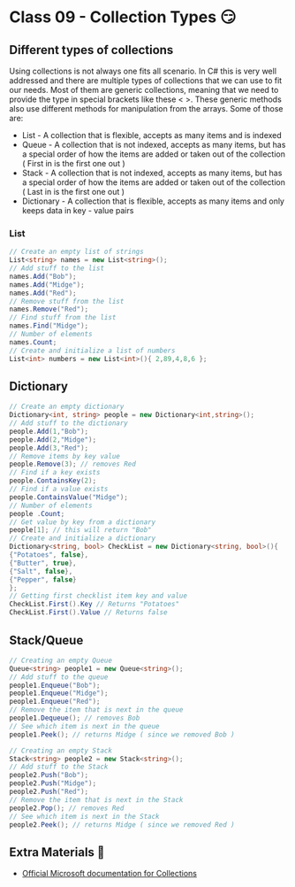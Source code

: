 # Class 09 - Collection Types 😏

## Different types of collections
Using collections is not always one fits all scenario. In C# this is very well addressed and there are multiple types of collections that we can use to fit our needs. Most of them are generic collections, meaning that we need to provide the type in special brackets like these < >. These generic methods also use different methods for manipulation from the arrays. Some of those are:
* List - A collection that is flexible, accepts as many items and is indexed
* Queue - A collection that is not indexed, accepts as many items, but has a special order of how the items are added or taken out of the collection ( First in is the first one out )
* Stack - A collection that is not indexed, accepts as many items, but has a special order of how the items are added or taken out of the collection ( Last in is the first one out )
* Dictionary - A collection that is flexible, accepts as many items and only keeps data in key - value pairs

### List
```csharp
// Create an empty list of strings
List<string> names = new List<string>();
// Add stuff to the list
names.Add("Bob");
names.Add("Midge");
names.Add("Red");
// Remove stuff from the list
names.Remove("Red");
// Find stuff from the list
names.Find("Midge");
// Number of elements
names.Count;
// Create and initialize a list of numbers
List<int> numbers = new List<int>(){ 2,89,4,8,6 };
```
## Dictionary
```csharp
// Create an empty dictionary
Dictionary<int, string> people = new Dictionary<int,string>();
// Add stuff to the dictionary
people.Add(1,"Bob");
people.Add(2,"Midge");
people.Add(3,"Red");
// Remove items by key value
people.Remove(3); // removes Red
// Find if a key exists
people.ContainsKey(2);
// Find if a value exists
people.ContainsValue("Midge");
// Number of elements
people .Count;
// Get value by key from a dictionary
people[1]; // this will return "Bob"
// Create and initialize a dictionary
Dictionary<string, bool> CheckList = new Dictionary<string, bool>(){ 
{"Potatoes", false},
{"Butter", true},
{"Salt", false},
{"Pepper", false}
};
// Getting first checklist item key and value
CheckList.First().Key // Returns "Potatoes"
CheckList.First().Value // Returns false

```
## Stack/Queue
```csharp
// Creating an empty Queue
Queue<string> people1 = new Queue<string>();
// Add stuff to the queue
people1.Enqueue("Bob");
people1.Enqueue("Midge");
people1.Enqueue("Red");
// Remove the item that is next in the queue
people1.Dequeue(); // removes Bob
// See which item is next in the queue
people1.Peek(); // returns Midge ( since we removed Bob )

// Creating an empty Stack
Stack<string> people2 = new Stack<string>();
// Add stuff to the Stack
people2.Push("Bob");
people2.Push("Midge");
people2.Push("Red");
// Remove the item that is next in the Stack
people2.Pop(); // removes Red
// See which item is next in the Stack
people2.Peek(); // returns Midge ( since we removed Red )
```

## Extra Materials 📘
* [Official Microsoft documentation for Collections](https://docs.microsoft.com/en-us/dotnet/csharp/programming-guide/concepts/collections)
